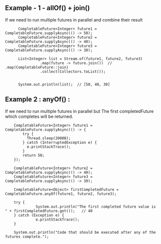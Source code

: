 



## Example - 1 - allOf() + join()  

If we need to run multiple futures in parallel and combine their result
              	      
	      CompletableFuture<Integer> future1 = CompletableFuture.supplyAsync(() -> 50);
	      CompletableFuture<Integer> future2 = CompletableFuture.supplyAsync(() -> 40);
	      CompletableFuture<Integer> future3 = CompletableFuture.supplyAsync(() -> 30);

	      List<Integer> list = Stream.of(future1, future2, future3)
	                .map(future -> future.join())  // .map(CompletableFuture::join)
	                .collect(Collectors.toList());
	      
	      
	      System.out.println(list);  // [50, 40, 30]

      


## Example 2 : anyOf() :  

If we need to run multiple futures in parallel but The first completedFuture which completes will be returned.

		CompletableFuture<Integer> future1 = CompletableFuture.supplyAsync(() -> {
			try {
			  Thread.sleep(20000);
			} catch (InterruptedException e) {
			  e.printStackTrace();
			}
			return 50;
		});
		
		CompletableFuture<Integer> future2 = CompletableFuture.supplyAsync(() -> 40);
		CompletableFuture<Integer> future3 = CompletableFuture.supplyAsync(() -> 30);

		CompletableFuture<Object> firstCompletedFuture = CompletableFuture.anyOf(future1, future2, future3);

		try {
                  System.out.println("The first completed future value is " + firstCompletedFuture.get());   // 40
		} catch (Exception e) {
                  e.printStackTrace();
		}

		System.out.println("Code that should be executed after any of the futures complete.");

               
